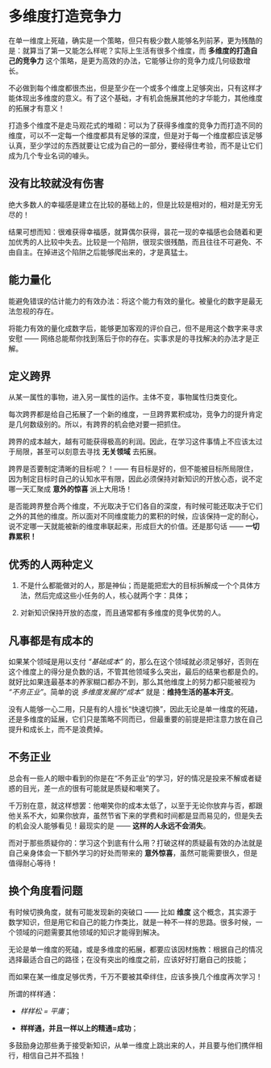 # 多维度打造竞争力
在单一维度上死磕，确实是一个策略，但只有极少数人能够名列前茅，更为残酷的是：就算当了第一又能怎么样呢？实际上生活有很多个维度，而 **多维度的打造自己的竞争力** 这个策略，是更为高效的办法，它能够让你的竞争力成几何级数增长。

不必做到每个维度都很杰出，但是至少在一个或多个维度上足够突出，只有这样才能体现出多维度的意义。有了这个基础，才有机会施展其他的才华能力，其他维度的拓展才有意义！

打造多个维度不是走马观花式的堆砌：可以为了获得多维度的竞争力而打造不同的维度，可以不一定每一个维度都具有足够的深度，但是对于每一个维度都应该足够认真，至少学过的东西就要让它成为自己的一部分，要经得住考验，而不是让它们成为几个专业名词的噱头。

## 没有比较就没有伤害
绝大多数人的幸福感是建立在比较的基础上的，但是比较是相对的，相对是无穷无尽的！

结果可想而知：很难获得幸福感，就算偶尔获得，昙花一现的幸福感也会随着和更加优秀的人比较中失去。比较是一个陷阱，很现实很残酷，而且往往不可避免、不由自主。在掉进这个陷阱之后能够爬出来的，才是真猛士。

## 能力量化
能避免错误的估计能力的有效办法：将这个能力有效的量化。被量化的数字是最无法忽视的存在。

将能力有效的量化成数字后，能够更加客观的评价自己，但不是用这个数字来寻求安慰 —— 网络总能帮你找到落后于你的存在。实事求是的寻找解决的办法才是正解。

## 定义跨界
从某一属性的事物，进入另一属性的运作。主体不变，事物属性归类变化。

每次跨界都是给自己拓展了一个新的维度，一旦跨界累积成功，竞争力的提升肯定是几何数级别的。所以，有跨界的机会绝对要一把抓住。

跨界的成本越大，越有可能获得极高的利润。因此，在学习这件事情上不应该太过于局限，甚至可以刻意去寻找 **无关领域** 去拓展。

跨界是否要制定清晰的目标呢？！—— 有目标是好的，但不能被目标所局限住，因为制定目标时自己的认知水平有限，因此必须保持对新知识的开放心态，说不定哪一天汇聚成 **意外的惊喜** 派上大用场！

是否能跨界整合两个维度，不光取决于它们各自的深度，有时候可能还取决于它们之外的其他的维度。所以面对不同维度能力的累积的时候，应该保持一定的耐心，说不定哪一天就能被新的维度串联起来，形成巨大的价值。还是那句话 —— **一切靠累积！**

## 优秀的人两种定义
1. 不是什么都能做对的人，那是神仙；而是能把宏大的目标拆解成一个个具体方法，然后完成这些小任务的人，核心就两个字：具体；

2. 对新知识保持开放的态度，而且通常都有多维度的竞争优势的人。


## 凡事都是有成本的
如果某个领域是用以支付 *“基础成本”* 的，那么在这个领域就必须足够好，否则在这个维度上的得分是负数的话，不管其他领域多么突出，最后的结果也都是负的。就好比如果连最基本的养家糊口都办不到，那么其他维度上的努力都只能被视为 *“不务正业”*。简单的说 *多维度发展的“成本”* 就是：**维持生活的基本开支**。

没有人能够一心二用，只是有的人擅长“快速切换”，因此无论是单一维度的死磕，还是多维度的延展，它们只是策略不同而已，但最重要的前提是把注意力放在自己提升和成长上，而不是浪费掉。

## 不务正业
总会有一些人的眼中看到的你是在“不务正业”的学习，好的情况是投来不解或者疑惑的目光，差一点的很有可能就是质疑和嘲笑了。

千万别在意，就这样想罢：他嘲笑你的成本太低了，以至于无论你放弃与否，都跟他关系不大，如果你放弃，虽然节省下来的学费和时间都是显而易见的，但是失去的机会没人能够看见！最现实的是 —— **这样的人永远不会消失**。

而对于那些质疑你的：学习这个到底有什么用？打破这样的质疑最有效的办法就是自己亲身体会一下额外学习的好处而带来的 **意外惊喜**，虽然可能需要很久，但是值得耐心等待！

## 换个角度看问题
有时候切换角度，就有可能发现新的突破口 —— 比如 **维度** 这个概念，其实源于数学知识，但是用它和自己的能力作类比，就是一种不一样的思路。很多时候，一个领域的问题需要其他领域的知识才能得到解决。

无论是单一维度的死磕，或是多维度的拓展，都要应该因材施教：根据自己的情况选择最适合自己的路径；在没有突出的维度之前，应该好好打磨自己的技能；

而如果在某一维度足够优秀，千万不要被其牵绊住，应该多换几个维度再次学习！

所谓的样样通：
- *样样松 = 平庸*；

- **样样通，并且一样以上的精通=成功**；

多鼓励身边那些勇于接受新知识，从单一维度上跳出来的人，并且要与他们携伴相行，相信自己并不孤独！
